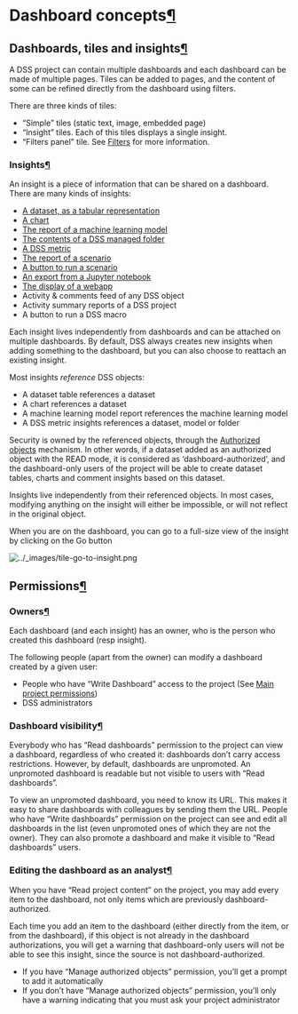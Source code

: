 Dashboard concepts[¶](#dashboard-concepts "Permalink to this heading")
======================================================================



Dashboards, tiles and insights[¶](#dashboards-tiles-and-insights "Permalink to this heading")
---------------------------------------------------------------------------------------------



A DSS project can contain multiple dashboards and each dashboard can be made of multiple pages.
Tiles can be added to pages, and the content of some can be refined directly from the dashboard using filters.

There are three kinds of tiles:


* “Simple” tiles (static text, image, embedded page)
* “Insight” tiles. Each of this tiles displays a single insight.
* “Filters panel” tile. See [Filters](filters.html) for more information.



### Insights[¶](#insights "Permalink to this heading")


An insight is a piece of information that can be shared on a dashboard. There are many kinds of insights:


* [A dataset, as a tabular representation](insights/dataset-table.html)
* [A chart](insights/chart.html)
* [The report of a machine learning model](insights/model-report.html)
* [The contents of a DSS managed folder](insights/managed-folder.html)
* [A DSS metric](insights/metric.html)
* [The report of a scenario](insights/scenario.html)
* [A button to run a scenario](insights/scenario.html)
* [An export from a Jupyter notebook](insights/jupyter-notebook.html)
* [The display of a webapp](insights/webapp.html)
* Activity \& comments feed of any DSS object
* Activity summary reports of a DSS project
* A button to run a DSS macro


Each insight lives independently from dashboards and can be attached on multiple dashboards. By default, DSS always creates new insights when adding something to the dashboard, but you can also choose to reattach an existing insight.


Most insights *reference* DSS objects:


* A dataset table references a dataset
* A chart references a dataset
* A machine learning model report references the machine learning model
* A DSS metric insights references a dataset, model or folder


Security is owned by the referenced objects, through the [Authorized objects](../security/authorized-objects.html) mechanism. In other words, if a dataset added as an authorized object with the READ mode, it is considered as ‘dashboard\-authorized’, and the dashboard\-only users of the project will be able to create dataset tables, charts and comment insights based on this dataset.


Insights live independently from their referenced objects. In most cases, modifying anything on the insight will either be impossible, or will not reflect in the original object.


When you are on the dashboard, you can go to a full\-size view of the insight by clicking on the Go button


![../_images/tile-go-to-insight.png](../_images/tile-go-to-insight.png)



Permissions[¶](#permissions "Permalink to this heading")
--------------------------------------------------------



### Owners[¶](#owners "Permalink to this heading")


Each dashboard (and each insight) has an owner, who is the person who created this dashboard (resp insight).


The following people (apart from the owner) can modify a dashboard created by a given user:


* People who have “Write Dashboard” access to the project (See [Main project permissions](../security/permissions.html))
* DSS administrators




### Dashboard visibility[¶](#dashboard-visibility "Permalink to this heading")


Everybody who has “Read dashboards” permission to the project can view a dashboard, regardless of who created it: dashboards don’t carry access restrictions. However, by default, dashboards are unpromoted. An unpromoted dashboard is readable but not visible to users with “Read dashboards”.


To view an unpromoted dashboard, you need to know its URL. This makes it easy to share dashboards with colleagues by sending them the URL.
People who have “Write dashboards” permission on the project can see and edit all dashboards in the list (even unpromoted ones of which they are not the owner). They can also promote a dashboard and make it visible to “Read dashboards” users.




### Editing the dashboard as an analyst[¶](#editing-the-dashboard-as-an-analyst "Permalink to this heading")


When you have “Read project content” on the project, you may add every item to the dashboard, not only items which are previously dashboard\-authorized.


Each time you add an item to the dashboard (either directly from the item, or from the dashboard), if this object is not already in the dashboard authorizations, you will get a warning that dashboard\-only users will not be able to see this insight, since the source is not dashboard\-authorized.


* If you have “Manage authorized objects” permission, you’ll get a prompt to add it automatically
* If you don’t have “Manage authorized objects” permission, you’ll only have a warning indicating that you must ask your project administrator
